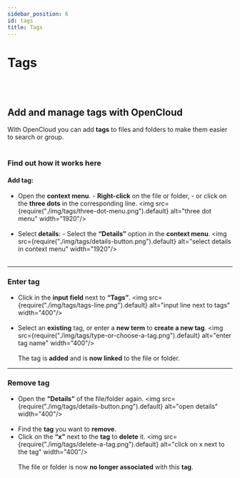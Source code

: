 ```yaml
---
sidebar_position: 6
id: tags
title: Tags
---
```


# Tags

<br/><br/>

## Add and manage tags with OpenCloud

With OpenCloud you can add **tags** to files and folders to make them easier to search or group.
<br/><br/>

### Find out how it works here

#### Add tag:

- Open the **context menu**. - **Right-click** on the file or folder, - or click on the **three dots** in the corresponding line.
  <img src={require("./img/tags/three-dot-menu.png").default} alt="three dot menu" width="1920"/>
  <br/><br/>
- Select **details**: - Select the **“Details”** option in the **context menu**.
  <img src={require("./img/tags/details-button.png").default} alt="select details in context menu" width="1920"/>
  <br/><br/>

---

### Enter tag

- Click in the **input field** next to **“Tags”**.
  <img src={require("./img/tags/tags-line.png").default} alt="input line next to tags" width="400"/>
  <br/><br/>
- Select an **existing** tag, or enter a **new term** to **create a new tag**.
  <img src={require("./img/tags/type-or-choose-a-tag.png").default} alt="enter tag name" width="400"/>
  <br/><br/>
  The tag is **added** and is **now linked** to the file or folder.

---

### Remove tag

- Open the **“Details”** of the file/folder again.
  <img src={require("./img/tags/details-button.png").default} alt="open details" width="400"/>
  <br/><br/>
- Find the **tag** you want to **remove**.
- Click on the **“x”** next to the **tag** to **delete** it.
  <img src={require("./img/tags/delete-a-tag.png").default} alt="click on x next to the tag" width="400"/>
  <br/><br/>
  The file or folder is now **no longer associated** with this **tag**.
